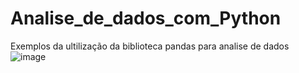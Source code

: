 # Analise_de_dados_com_Python
Exemplos da ultilização da biblioteca pandas para analise de dados
![image](https://user-images.githubusercontent.com/100490217/196047071-ac929028-384c-4da8-a0f6-588c69c81964.png)
